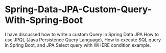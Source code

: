 # Spring-Data-JPA-Custom-Query-With-Spring-Boot
 I have discussed how to write a custom Query in Spring Data JPA How to use JPQL (Java Persistence Query Language), How to execute SQL query in Spring Boot, and JPA Select query with WHERE condition example.
